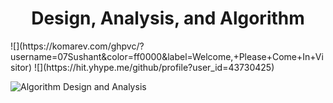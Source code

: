 <center>

# Design, Analysis, and Algorithm

</center>
![](https://komarev.com/ghpvc/?username=07Sushant&color=ff0000&label=Welcome,+Please+Come+In+Visitor) ![](https://hit.yhype.me/github/profile?user_id=43730425)<br>


![Algorithm Design and Analysis](https://techvidvan.com/tutorials/wp-content/uploads/sites/2/2021/06/Algorithm-Design-and-Analysis.jpg)
